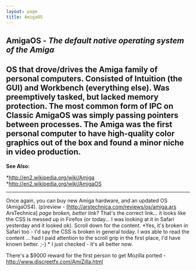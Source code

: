 ```yaml
---
layout: page
title: AmigaOS
---
```


**AmigaOS** - *The default native operating system of the Amiga*
----
OS that drove/drives the Amiga family of personal computers. Consisted of Intuition (the GUI) and Workbench (everything else). Was preemptively tasked, but lacked memory protection. The most common form of IPC on Classic AmigaOS was simply passing pointers between processes. The Amiga was the first personal computer to have high-quality color graphics out of the box and found a minor niche in video production.
----
**See Also:**

*http://en2.wikipedia.org/wiki/Amiga
*http://en2.wikipedia.org/wiki/AmigaOS


----

Once again, you can buy new Amiga hardware, and an updated OS (AmigaOS4). (p)review - [http://arstechnica.com/reviews/os/amiga.ars ArsTechnica] *page broken, better link?* That's the correct link... it looks like the CSS is messed up in Firefox (or today... I was looking at it in Safari yesterday and it looked ok). Scroll down for the content.
*Yes, it's broken in Safari too - I'd say the CSS is broken in general today. I *was* able to read the content ... had I paid attention to the scroll grip in the first place, I'd have known better. ;-) * I just checked - it's all better now.

There's a $9000 reward for the first person to get Mozilla ported - http://www.discreetfx.com/AmiZilla.html

